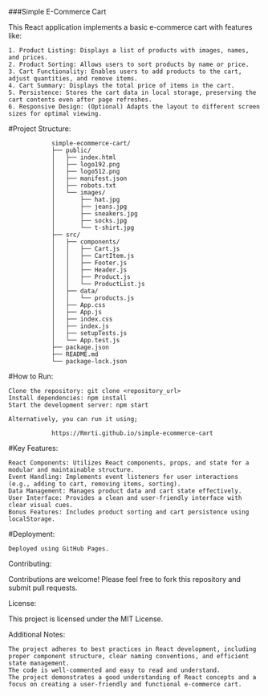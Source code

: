 ###Simple E-Commerce Cart

This React application implements a basic e-commerce cart with features like:

    1. Product Listing: Displays a list of products with images, names, and prices.
    2. Product Sorting: Allows users to sort products by name or price.
    3. Cart Functionality: Enables users to add products to the cart, adjust quantities, and remove items.
    4. Cart Summary: Displays the total price of items in the cart.
    5. Persistence: Stores the cart data in local storage, preserving the cart contents even after page refreshes.
    6. Responsive Design: (Optional) Adapts the layout to different screen sizes for optimal viewing.

#Project Structure:

                simple-ecommerce-cart/
                ├── public/
                │   ├── index.html
                │   ├── logo192.png
                │   ├── logo512.png
                │   ├── manifest.json
                │   ├── robots.txt
                │   └── images/
                │       ├── hat.jpg
                │       ├── jeans.jpg
                │       ├── sneakers.jpg
                │       ├── socks.jpg
                │       └── t-shirt.jpg
                ├── src/
                │   ├── components/
                │   │   ├── Cart.js
                │   │   ├── CartItem.js
                │   │   ├── Footer.js
                │   │   ├── Header.js
                │   │   ├── Product.js
                │   │   └── ProductList.js
                │   ├── data/
                │   │   └── products.js
                │   ├── App.css
                │   ├── App.js
                │   ├── index.css
                │   ├── index.js
                │   ├── setupTests.js
                │   └── App.test.js
                ├── package.json
                ├── README.md
                └── package-lock.json

#How to Run:

    Clone the repository: git clone <repository_url>
    Install dependencies: npm install
    Start the development server: npm start 

    Alternatively, you can run it using;
    
                https://Rmrti.github.io/simple-ecommerce-cart

        

#Key Features:

    React Components: Utilizes React components, props, and state for a modular and maintainable structure.
    Event Handling: Implements event listeners for user interactions (e.g., adding to cart, removing items, sorting).
    Data Management: Manages product data and cart state effectively.
    User Interface: Provides a clean and user-friendly interface with clear visual cues.
    Bonus Features: Includes product sorting and cart persistence using localStorage.

#Deployment:

    Deployed using GitHub Pages.

Contributing:

Contributions are welcome! Please feel free to fork this repository and submit pull requests.

License:

This project is licensed under the MIT License.  

Additional Notes:

    The project adheres to best practices in React development, including proper component structure, clear naming conventions, and efficient state management.
    The code is well-commented and easy to read and understand.
    The project demonstrates a good understanding of React concepts and a focus on creating a user-friendly and functional e-commerce cart.

